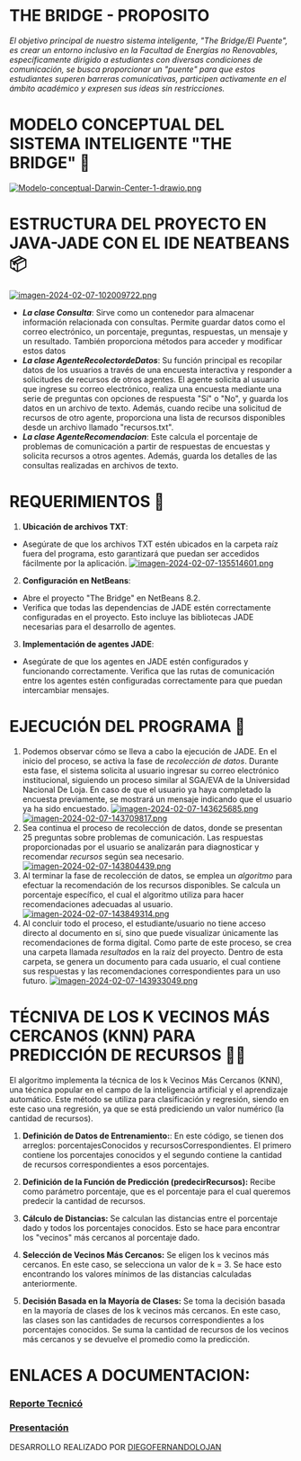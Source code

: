 # THE BRIDGE - PROPOSITO
_El objetivo principal de nuestro sistema inteligente, "The Bridge/El Puente", es crear un entorno inclusivo en la Facultad de Energías no Renovables, específicamente dirigido a estudiantes con diversas condiciones de comunicación, se busca proporcionar un "puente" para que estos estudiantes superen barreras comunicativas, participen activamente en el ámbito académico y expresen sus ideas sin restricciones._

# MODELO CONCEPTUAL DEL SISTEMA INTELIGENTE "THE BRIDGE" 🚀
[![Modelo-conceptual-Darwin-Center-1-drawio.png](https://i.postimg.cc/nrX90mJk/Modelo-conceptual-Darwin-Center-1-drawio.png)](https://postimg.cc/kRd55BD6)

# ESTRUCTURA DEL PROYECTO EN JAVA-JADE CON EL IDE NEATBEANS  📦
[![imagen-2024-02-07-102009722.png](https://i.postimg.cc/d0XhD1dZ/imagen-2024-02-07-102009722.png)](https://postimg.cc/p9fW6PsP)

 + ***La clase Consulta***: Sirve como un contenedor para almacenar información relacionada con consultas. Permite guardar datos como el correo electrónico, un porcentaje, preguntas, respuestas, un mensaje y un resultado. También proporciona métodos para acceder y modificar estos datos
 + ***La clase AgenteRecolectordeDatos***: Su función principal es recopilar datos de los usuarios a través de una encuesta interactiva y responder a solicitudes de recursos de otros agentes. El agente solicita al usuario que ingrese su correo electrónico, realiza una encuesta mediante una serie de preguntas con opciones de respuesta "Sí" o "No", y guarda los datos en un archivo de texto. Además, cuando recibe una solicitud de recursos de otro agente, proporciona una lista de recursos disponibles desde un archivo llamado "recursos.txt".
 + ***La clase AgenteRecomendacion***: Este calcula el porcentaje de problemas de comunicación a partir de respuestas de encuestas y solicita recursos a otros agentes. Además, guarda los detalles de las consultas realizadas en archivos de texto.

# REQUERIMIENTOS 📢
1. **Ubicación de archivos TXT**:
  * Asegúrate de que los archivos TXT estén ubicados en la carpeta raíz fuera del programa, esto garantizará que puedan ser accedidos fácilmente por la aplicación.
  [![imagen-2024-02-07-135514601.png](https://i.postimg.cc/vT0S4s44/imagen-2024-02-07-135514601.png)](https://postimg.cc/FkJx6wgv)

2. **Configuración en NetBeans**:
+ Abre el proyecto "The Bridge" en NetBeans 8.2.
+ Verifica que todas las dependencias de JADE estén correctamente configuradas en el proyecto. Esto incluye las bibliotecas JADE necesarias para el desarrollo de agentes.

3. **Implementación de agentes JADE**:
+ Asegúrate de que los agentes en JADE estén configurados y funcionando correctamente. Verifica que las rutas de comunicación entre los agentes estén configuradas correctamente para que puedan intercambiar mensajes.

# EJECUCIÓN DEL PROGRAMA 🔨
 1. Podemos observar cómo se lleva a cabo la ejecución de JADE. En el inicio del proceso, se activa la fase de _recolección de datos_. Durante esta fase, el sistema solicita al usuario ingresar su correo electrónico institucional, siguiendo un proceso similar al SGA/EVA de la Universidad Nacional De Loja. En caso de que el usuario ya haya completado la encuesta previamente, se mostrará un mensaje indicando que el usuario ya ha sido encuestado.
[![imagen-2024-02-07-143625685.png](https://i.postimg.cc/MTLNKwNd/imagen-2024-02-07-143625685.png)](https://postimg.cc/9RGJJ6W7)
[![imagen-2024-02-07-143709817.png](https://i.postimg.cc/3xBKryB1/imagen-2024-02-07-143709817.png)](https://postimg.cc/CRRymx9n)
2. Sea continua el proceso de recolección de datos, donde se presentan 25 preguntas sobre problemas de comunicación. Las respuestas proporcionadas por el usuario se analizarán para diagnosticar y recomendar _recursos_ según sea necesario.
[![imagen-2024-02-07-143804439.png](https://i.postimg.cc/0jpTt3Xn/imagen-2024-02-07-143804439.png)](https://postimg.cc/QKdYC63K)
3. Al terminar la fase de recolección de datos, se emplea un _algoritmo_ para efectuar la recomendación de los recursos disponibles. Se calcula un porcentaje específico, el cual el algoritmo utiliza para hacer recomendaciones adecuadas al usuario.
[![imagen-2024-02-07-143849314.png](https://i.postimg.cc/bvW4q8KL/imagen-2024-02-07-143849314.png)](https://postimg.cc/Ny8d4hGr)
5.  Al concluir todo el proceso, el estudiante/usuario no tiene acceso directo al documento en sí, sino que puede visualizar únicamente las recomendaciones de forma digital. Como parte de este proceso, se crea una carpeta llamada _resultados_ en la raíz del proyecto. Dentro de esta carpeta, se genera un documento para cada usuario, el cual contiene sus respuestas y las recomendaciones correspondientes para un uso futuro.
[![imagen-2024-02-07-143933049.png](https://i.postimg.cc/hvrCQq3k/imagen-2024-02-07-143933049.png)](https://postimg.cc/YLvNTT7R)

# TÉCNIVA DE LOS K VECINOS MÁS CERCANOS (KNN) PARA PREDICCIÓN DE RECURSOS 🧑‍💻
El algoritmo implementa la técnica de los k Vecinos Más Cercanos (KNN), una técnica popular en el campo de la inteligencia artificial y el aprendizaje automático. Este método se utiliza para clasificación y regresión, siendo en este caso una regresión, ya que se está prediciendo un valor numérico (la cantidad de recursos).

1. **Definición de Datos de Entrenamiento:**:
En este código, se tienen dos arreglos: porcentajesConocidos y recursosCorrespondientes. El primero contiene los porcentajes conocidos y el segundo contiene la cantidad de recursos correspondientes a esos porcentajes.

2. **Definición de la Función de Predicción (predecirRecursos):**
Recibe como parámetro porcentaje, que es el porcentaje para el cual queremos predecir la cantidad de recursos.

3. **Cálculo de Distancias:**
Se calculan las distancias entre el porcentaje dado y todos los porcentajes conocidos. Esto se hace para encontrar los "vecinos" más cercanos al porcentaje dado.

4. **Selección de Vecinos Más Cercanos:**
Se eligen los k vecinos más cercanos. En este caso, se selecciona un valor de k = 3. Se hace esto encontrando los valores mínimos de las distancias calculadas anteriormente.

5. **Decisión Basada en la Mayoría de Clases:**
Se toma la decisión basada en la mayoría de clases de los k vecinos más cercanos. En este caso, las clases son las cantidades de recursos correspondientes a los porcentajes conocidos. Se suma la cantidad de recursos de los vecinos más cercanos y se devuelve el promedio como la predicción.

# ENLACES A DOCUMENTACION:
### [Reporte Tecnicó]()
### [Presentación]()

DESARROLLO REALIZADO POR [DIEGOFERNANDOLOJAN](https://diegofernandolojantn.github.io/PortfolioLD/)

